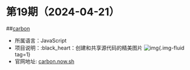 # 第19期（2024-04-21）


##[carbon](https://github.com/carbon-app/carbon)
- 所属语言：JavaScript
- 项目说明：:black_heart：创建和共享源代码的精美图片
![img](https://mirror.ghproxy.com/https://raw.githubusercontent.com/xiaoxuan6/weekly/main/docs/static/images/2024-04-21/1713665800.png){.img-fluid tag=1}
- 官网地址: [carbon.now.sh](https://carbon.now.sh)
